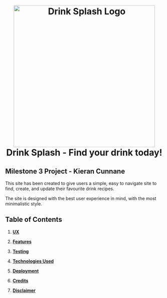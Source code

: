 <h1 align="center">
  <a href="http://drink-splash.herokuapp.com/" target="_blank"><img src="https://github.com/Legaeldan/milestone-3/blob/master/static/images/DrinkSplash.png?raw=true" width="450" alt="Drink Splash Logo"/></a>
  Drink Splash - Find your drink today!
</h1>
<h2>Milestone 3 Project - Kieran Cunnane</h2>
<p>This site has been created to give users a simple, easy to navigate site to find, create, and update their favourite drink recipes.

The site is designed with the best user experience in mind, with the most minimalistic style.</p>

## Table of Contents
1. [**UX**](#ux)
    

2. [**Features**](#features)


3. [**Testing**](#testing)


4. [**Technologies Used**](#technologies-used)

5. [**Deployment**](#deployment)


6. [**Credits**](#credits)

7. [**Disclaimer**](#disclaimer)


